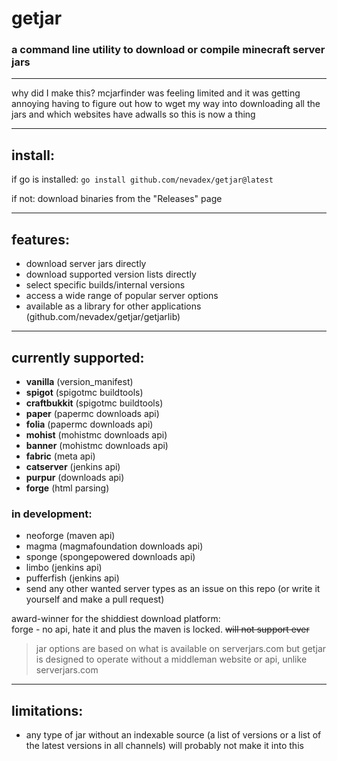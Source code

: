 # getjar
### a command line utility to download or compile minecraft server jars

---

why did I make this? mcjarfinder was feeling limited and it was getting annoying having to figure out how to wget my way into downloading all the jars and which websites have adwalls so this is now a thing

---

## install:

if go is installed: `go install github.com/nevadex/getjar@latest`

if not: download binaries from the "Releases" page

---

## features:

- download server jars directly
- download supported version lists directly
- select specific builds/internal versions
- access a wide range of popular server options
- available as a library for other applications (github.com/nevadex/getjar/getjarlib)

---

## currently supported:

- **vanilla** (version_manifest)
- **spigot** (spigotmc buildtools)
- **craftbukkit** (spigotmc buildtools)
- **paper** (papermc downloads api)
- **folia** (papermc downloads api)
- **mohist** (mohistmc downloads api)
- **banner** (mohistmc downloads api)
- **fabric** (meta api)
- **catserver** (jenkins api)
- **purpur** (downloads api)
- **forge** (html parsing)


### in development:

- neoforge (maven api)
- magma (magmafoundation downloads api)
- sponge (spongepowered downloads api)
- limbo (jenkins api)
- pufferfish (jenkins api)
- send any other wanted server types as an issue on this repo (or write it yourself and make a pull request)

award-winner for the shiddiest download platform:  
forge - no api, hate it and plus the maven is locked. ~~will not support ever~~

> jar options are based on what is available on serverjars.com but getjar is designed to operate without a middleman website or api, unlike serverjars.com

---

## limitations:

- any type of jar without an indexable source (a list of versions or a list of the latest versions in all channels) will probably not make it into this